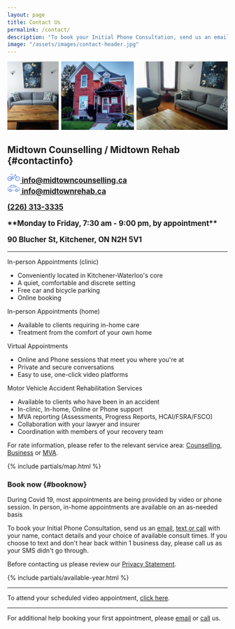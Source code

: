 ```yaml
---
layout: page
title: Contact Us
permalink: /contact/
description: "To book your Initial Phone Consultation, send us an email at info@midtowncounselling.ca or info@midtownrehab, or call or text 226-313-3335 with your name, contact details and your choice of available consult times."
image: "/assets/images/contact-header.jpg"
---
```

<img class="contact-header" src="/assets/images/contact-header.jpg" alt="images of the midtown counselling building">

<div class="row">
<div class="col contact-info" markdown="1">

## Midtown Counselling / Midtown Rehab {#contactinfo}

<div style="font-size: 1.2em; font-weight: bold;">
    <p><a href="mailto:info@midtowncounselling.ca">
        <img style="max-height: 1em; margin-bottom: 4px;" src="/assets/images/icons/link-bike.svg" alt="Midtown Counselling logo">
        info@midtowncounselling.ca
    </a><br>
    <a href="mailto:info@midtownrehab.ca">
        <img style="max-height: 1em; margin-bottom: 4px;" src="/assets/images/icons/link-car.svg" alt="Midtown Rehab logo">
        info@midtownrehab.ca
    </a></p>
    <p><a href="tel:2263133335">(226) 313-3335</a></p>
    <p>**Monday to Friday, 7:30 am - 9:00 pm, by appointment**</p>
    <p>90 Blucher St, Kitchener, ON N2H 5V1</p>
</div>

-----

In-person Appointments (clinic)
- Conveniently located in Kitchener-Waterloo's core
- A quiet, comfortable and discrete setting
- Free car and bicycle parking
- Online booking

In-person Appointments (home)
- Available to clients requiring in-home care
- Treatment from the comfort of your own home

Virtual Appointments
- Online and Phone sessions that meet you where you're at
- Private and secure conversations
- Easy to use, one-click video platforms

Motor Vehicle Accident Rehabilitation Services
- Available to clients who have been in an accident
- In-clinic, In-home, Online or Phone support
- MVA reporting (Assessments, Progress Reports, HCAI/FSRA/FSCO)
- Collaboration with your lawyer and insurer
- Coordination with members of your recovery team 

For rate information, please refer to the relevant service area: [Counselling](/services/individuals), [Business](/services/businesses) or [MVA](/rehab).

</div>
<div class="col">
    {% include partials/map.html %}
</div>
</div>

### Book now {#booknow}

<div class="alert">
During Covid 19, most appointments are being provided by video or phone session. In person, in-home appointments are available on an as-needed basis
</div>

To book your Initial Phone Consultation, send us an [email](mailto:info@midtowncounselling.ca), [text or call](tel:2263133335) with your name, contact details and your choice of available consult times. If you choose to text and don't hear back within 1 business day, please call us as your SMS didn't go through.

Before contacting us please review our [Privacy Statement](/privacy).

{% include partials/available-year.html %}

--------

To attend your scheduled video appointment, [click here](/session).

--------

For additional help booking your first appointment, please [email](mailto:support@midtowncounselling.ca) or [call](tel:2263133335) us.